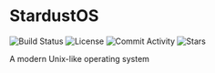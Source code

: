 # StardustOS

![Build Status](https://img.shields.io/travis/RossComputerGuy/stardustos?style=for-the-badge)
![License](https://img.shields.io/github/license/RossComputerGuy/stardustos?style=for-the-badge)
![Commit Activity](https://img.shields.io/github/commit-activity/w/RossComputerGuy/stardustos?style=for-the-badge)
![Stars](https://img.shields.io/github/stars/RossComputerGuy/stardustos?style=for-the-badge)

A modern Unix-like operating system
